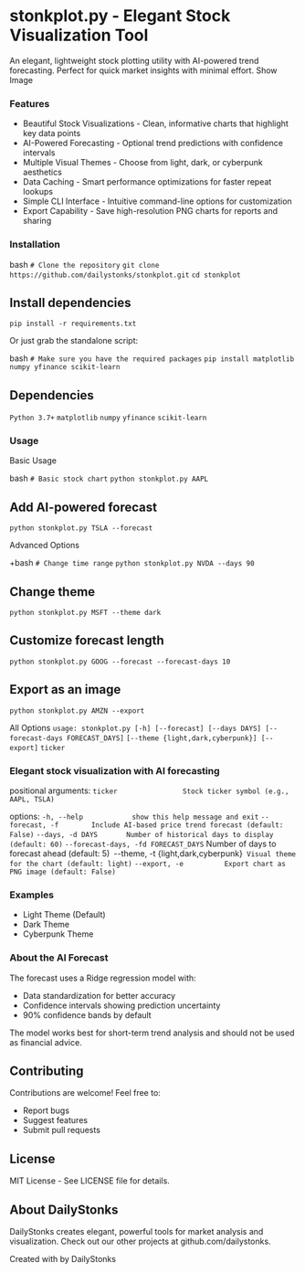 # stonkplot.py - Elegant Stock Visualization Tool
An elegant, lightweight stock plotting utility with AI-powered trend forecasting.
Perfect for quick market insights with minimal effort.
Show Image

### Features
- Beautiful Stock Visualizations - Clean, informative charts that highlight key data points
- AI-Powered Forecasting - Optional trend predictions with confidence intervals
- Multiple Visual Themes - Choose from light, dark, or cyberpunk aesthetics
- Data Caching - Smart performance optimizations for faster repeat lookups
- Simple CLI Interface - Intuitive command-line options for customization
- Export Capability - Save high-resolution PNG charts for reports and sharing

### Installation
bash
`# Clone the repository`
`git clone https://github.com/dailystonks/stonkplot.git`
`cd stonkplot`


## Install dependencies
`pip install -r requirements.txt`

Or just grab the standalone script:

bash
`# Make sure you have the required packages`
`pip install matplotlib numpy yfinance scikit-learn`


## Dependencies
`Python 3.7+`
`matplotlib`
`numpy`
`yfinance`
`scikit-learn`

### Usage
Basic Usage

bash
`# Basic stock chart`
`python stonkplot.py AAPL`


## Add AI-powered forecast
`python stonkplot.py TSLA --forecast`

Advanced Options

+bash
`# Change time range`
`python stonkplot.py NVDA --days 90`


## Change theme
`python stonkplot.py MSFT --theme dark`


## Customize forecast length
`python stonkplot.py GOOG --forecast --forecast-days 10`

## Export as an image
`python stonkplot.py AMZN --export`

All Options
`usage: stonkplot.py [-h] [--forecast] [--days DAYS] [--forecast-days FORECAST_DAYS]`
                  `[--theme {light,dark,cyberpunk}] [--export]`
                  `ticker`

### Elegant stock visualization with AI forecasting
positional arguments:
  `ticker                Stock ticker symbol (e.g., AAPL, TSLA)`

options:
  `-h, --help            show this help message and exit`
  `--forecast, -f        Include AI-based price trend forecast (default: False)`
  `--days, -d DAYS       Number of historical days to display (default: 60)`
  `--forecast-days, -fd FORECAST_DAYS`
                        Number of days to forecast ahead (default: 5)`
  `--theme, -t {light,dark,cyberpunk}`
                        Visual theme for the chart (default: light)`
  `--export, -e          Export chart as PNG image (default: False)`


### Examples
- Light Theme (Default)
- Dark Theme
- Cyberpunk Theme


### About the AI Forecast
The forecast uses a Ridge regression model with:

- Data standardization for better accuracy
- Confidence intervals showing prediction uncertainty
- 90% confidence bands by default

The model works best for short-term trend analysis and should not be used as financial advice.


## Contributing
Contributions are welcome! Feel free to:

- Report bugs
- Suggest features
- Submit pull requests


## License
MIT License - See LICENSE file for details.


## About DailyStonks
DailyStonks creates elegant, powerful tools for market analysis and visualization.
Check out our other projects at github.com/dailystonks.

Created with by DailyStonks